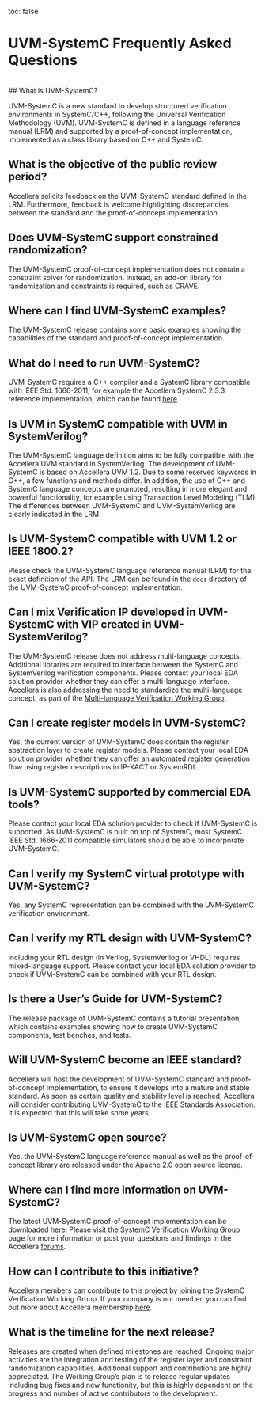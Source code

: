 toc: false

# UVM-SystemC Frequently Asked Questions
<br>
## What is UVM-SystemC?

UVM-SystemC is a new standard to develop structured verification environments in SystemC/C++, following the Universal Verification Methodology (UVM). UVM-SystemC is defined in a language reference manual (LRM) and supported by a proof-of-concept implementation, implemented as a class library based on C++ and SystemC.

## What is the objective of the public review period?

Accellera solicits feedback on the UVM-SystemC standard defined in the LRM. Furthermore, feedback is welcome highlighting discrepancies between the standard and the proof-of-concept implementation.

## Does UVM-SystemC support constrained randomization?

The UVM-SystemC proof-of-concept implementation does not contain a constraint solver for randomization. Instead, an add-on library for randomization and constraints is required, such as CRAVE.

## Where can I find UVM-SystemC examples?

The UVM-SystemC release contains some basic examples showing the capabilities of the standard and proof-of-concept implementation.

## What do I need to run UVM-SystemC?

UVM-SystemC requires a C++ compiler and a SystemC library compatible with IEEE Std. 1666-2011, for example the Accellera SystemC 2.3.3 reference implementation, which can be found [here](https://www.accellera.org/downloads/standards/systemc).

## Is UVM in SystemC compatible with UVM in SystemVerilog?

The UVM-SystemC language definition aims to be fully compatible with the Accellera UVM standard in SystemVerilog. The development of UVM-SystemC is based on Accellera UVM 1.2. Due to some reserved keywords in C++, a few functions and methods differ. In addition, the use of C++ and SystemC language concepts are promoted, resulting in more elegant and powerful functionality, for example using Transaction Level Modeling (TLM). The differences between UVM-SystemC and UVM-SystemVerilog are clearly indicated in the LRM.

## Is UVM-SystemC compatible with UVM 1.2 or IEEE 1800.2?

Please check the UVM-SystemC language reference manual (LRM) for the exact definition of the API. The LRM can be found in the `docs` directory of the UVM-SystemC proof-of-concept implementation.

## Can I mix Verification IP developed in UVM-SystemC with VIP created in UVM-SystemVerilog?

The UVM-SystemC release does not address multi-language concepts. Additional libraries are required to interface between the SystemC and SystemVerilog verification components. Please contact your local EDA solution provider whether they can offer a multi-language interface. Accellera is also addressing the need to standardize the multi-language concept, as part of the [Multi-language Verification Working Group](https://www.accellera.org/activities/working-groups/multi-language). 

## Can I create register models in UVM-SystemC?

Yes, the current version of UVM-SystemC does contain the register abstraction layer to create register models. Please contact your local EDA solution provider whether they can offer an automated register generation flow using register descriptions in IP-XACT or SystemRDL.

## Is UVM-SystemC supported by commercial EDA tools?

Please contact your local EDA solution provider to check if UVM-SystemC is supported. As UVM-SystemC is built on top of SystemC, most SystemC IEEE Std. 1666-2011 compatible simulators should be able to incorporate UVM-SystemC.

## Can I verify my SystemC virtual prototype with UVM-SystemC?

Yes, any SystemC representation can be combined with the UVM-SystemC verification environment.

## Can I verify my RTL design with UVM-SystemC?

Including your RTL design (in Verilog, SystemVerilog or VHDL) requires mixed-language support. Please contact your local EDA solution provider to check if UVM-SystemC can be combined with your RTL design.

## Is there a User’s Guide for UVM-SystemC?

The release package of UVM-SystemC contains a tutorial presentation, which contains examples showing how to create UVM-SystemC components, test benches, and tests.

## Will UVM-SystemC become an IEEE standard?

Accellera will host the development of UVM-SystemC standard and proof-of-concept implementation, to ensure it develops into a mature and stable standard. As soon as certain quality and stability level is reached, Accellera will consider contributing UVM-SystemC to the IEEE Standards Association. It is expected that this will take some years.

## Is UVM-SystemC open source?

Yes, the UVM-SystemC language reference manual as well as the proof-of-concept library are released under the Apache 2.0 open source license.

## Where can I find more information on UVM-SystemC?

The latest UVM-SystemC proof-of-concept implementation can be downloaded [here](https://www.accellera.org/downloads/drafts-review).
Please visit the [SystemC Verification Working Group](https://www.accellera.org/activities/working-groups/systemc-verification) page for more information or post your questions and findings in the Accellera [forums](http://forums.accellera.org). 

## How can I contribute to this initiative?

Accellera members can contribute to this project by joining the SystemC Verification Working Group. If your company is not member, you can find out more about Accellera membership [here](https://www.accellera.org/about/join).

## What is the timeline for the next release?

Releases are created when defined milestones are reached. Ongoing major activities are the integration and testing of the register layer and constraint randomization capabilities. Additional support and contributions are highly appreciated. The Working Group’s plan is to release regular updates including bug fixes and new functionity, but this is highly dependent on the progress and number of active contributors to the development.
